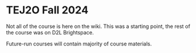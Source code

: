 # TEJ2O Fall 2024
Not all of the course is here on the wiki. This was a starting point, the rest of the course was on D2L Brightspace.

Future-run courses will contain majority of course materials.
